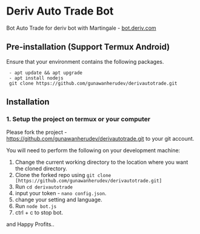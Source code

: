 # Deriv Auto Trade Bot

Bot Auto Trade for deriv bot with Martingale - [bot.deriv.com](https://deriv.me/id/?t=zJ-4osQLWwn4YQmkiYbEYGNd7ZgqdRLk&utm_source=affiliate_17510&utm_medium=affiliate&utm_campaign=MyAffiliates&utm_content=&referrer=bagusalam.id)

## Pre-installation (Support Termux Android)
Ensure that your environment contains the following packages.
``` 
 - apt update && apt upgrade 
 - apt install nodejs
 git clone https://github.com/gunawanherudev/derivautotrade.git
 ```
 ## Installation

### 1. Setup the project on termux or your computer

Please fork the project - https://github.com/gunawanherudev/derivautotrade.git to your git account.

You will need to perform the following on your development machine:
1. Change the current working directory to the location where you want the cloned directory.
2. Clone the forked repo using ```git clone [https://github.com/gunawanherudev/derivautotrade.git]```
3. Run ```cd derivautotrade```
4. input your token -  ```nano config.json```.
5. change your setting and language.
6. Run ```node bot.js```
7. ctrl + c to stop bot.


and Happy Profits..
